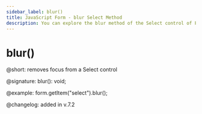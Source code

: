 ```yaml
---
sidebar_label: blur()
title: JavaScript Form - blur Select Method 
description: You can explore the blur method of the Select control of Form in the documentation of the DHTMLX JavaScript UI library. Browse developer guides and API reference, try out code examples and live demos, and download a free 30-day evaluation version of DHTMLX Suite.
---
```


# blur()

@short: removes focus from a Select control

@signature: blur(): void;

@example: form.getItem("select").blur();

@changelog: added in v.7.2
